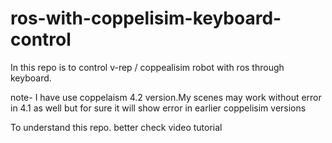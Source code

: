 # ros-with-coppelisim-keyboard-control
In this repo is to control v-rep / coppealisim robot with ros through keyboard.

note- I have use coppelaism 4.2 version.My scenes may work without error in 4.1 as well but for sure it will show error in earlier coppelisim versions

To understand this repo. better check video tutorial 
